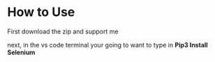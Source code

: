 # How to Use

First download the zip and support me


next, in the vs code terminal your going to want to type in **Pip3 Install Selenium**  